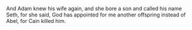And Adam knew his wife again, and she bore a son and called his name Seth, for she said, God has appointed for me another offspring instead of Abel, for Cain killed him.
